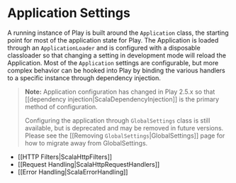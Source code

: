 <!--- Copyright (C) 2009-2020 Lightbend Inc. <https://www.lightbend.com> -->
# Application Settings

A running instance of Play is built around the `Application` class, the starting point for most of the application state for Play.  The Application is loaded through an `ApplicationLoader` and is configured with a disposable classloader so that changing a setting in development mode will reload the Application.  Most of the `Application` settings are configurable, but more complex behavior can be hooked into Play by binding the various handlers to a specific instance through dependency injection.

> **Note:** Application configuration has changed in Play 2.5.x so that [[dependency injection|ScalaDependencyInjection]] is the primary method of configuration.
> 
> Configuring the application through `GlobalSettings` class is still available, but is deprecated and may be removed in future versions.  Please see the [[Removing `GlobalSettings`|GlobalSettings]] page for how to migrate away from GlobalSettings. 

* [[HTTP Filters|ScalaHttpFilters]]
* [[Request Handling|ScalaHttpRequestHandlers]]
* [[Error Handling|ScalaErrorHandling]]

